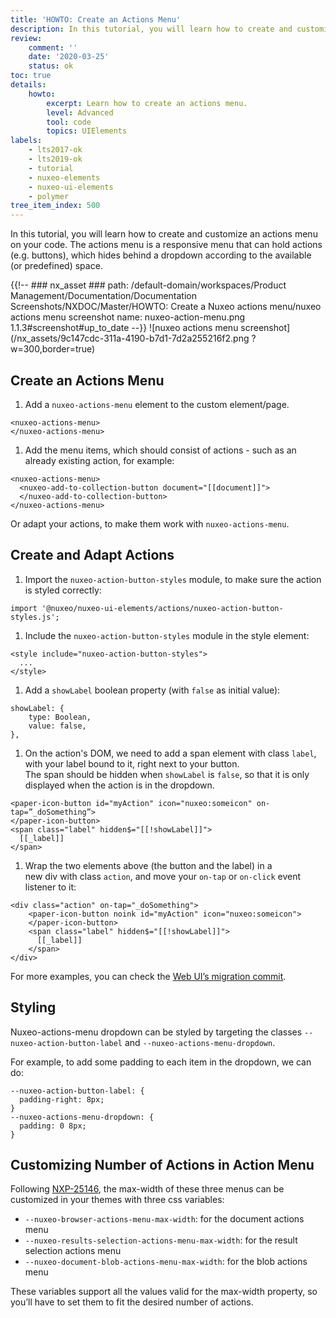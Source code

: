 ```yaml
---
title: 'HOWTO: Create an Actions Menu'
description: In this tutorial, you will learn how to create and customize an actions menu on your code. The actions menu is a responsive menu that can hold actions.
review:
    comment: ''
    date: '2020-03-25'
    status: ok
toc: true
details:
    howto:
        excerpt: Learn how to create an actions menu.
        level: Advanced
        tool: code
        topics: UIElements
labels:
    - lts2017-ok
    - lts2019-ok
    - tutorial
    - nuxeo-elements
    - nuxeo-ui-elements
    - polymer
tree_item_index: 500
---
```


In this tutorial, you will learn how to create and customize an actions menu on your code. The actions menu is a responsive menu that can hold actions (e.g. buttons), which hides behind a dropdown according to the available (or predefined) space.

{{!--     ### nx_asset ###
    path: /default-domain/workspaces/Product Management/Documentation/Documentation Screenshots/NXDOC/Master/HOWTO: Create a Nuxeo actions menu/nuxeo actions menu screenshot
    name: nuxeo-action-menu.png
    1.1.3#screenshot#up_to_date
--}}
![nuxeo actions menu screenshot](/nx_assets/9c147cdc-311a-4190-b7d1-7d2a255216f2.png ?w=300,border=true)

## Create an Actions Menu

1. Add a `nuxeo-actions-menu` element to the custom element/page.
  ```
  <nuxeo-actions-menu>
  </nuxeo-actions-menu>
  ```

1. Add the menu items, which should consist of actions - such as an already existing action, for example:
  ```
  <nuxeo-actions-menu>
    <nuxeo-add-to-collection-button document="[[document]]">
    </nuxeo-add-to-collection-button>
  </nuxeo-actions-menu>
  ```

Or adapt your actions, to make them work with `nuxeo-actions-menu`.

## Create and Adapt Actions

1. Import the `nuxeo-action-button-styles` module, to make sure the action is styled correctly:
  ```
  import '@nuxeo/nuxeo-ui-elements/actions/nuxeo-action-button-styles.js';
  ```

1. Include the `nuxeo-action-button-styles` module in the style element:
  ```
  <style include="nuxeo-action-button-styles">
    ...
  </style>
  ```

1. Add a `showLabel` boolean property (with `false` as initial value):

  ```
  showLabel: {
      type: Boolean,
      value: false,
  },
  ```

1. On the action's DOM, we need to add a span element with class `label`, with your label bound to it, right next to your button. </br>
  The span should be hidden when `showLabel` is `false`, so that it is only displayed when the action is in the dropdown.
  ```
  <paper-icon-button id="myAction" icon="nuxeo:someicon" on-tap=”_doSomething”>
  </paper-icon-button>
  <span class="label" hidden$="[[!showLabel]]">
    [[_label]]
  </span>
  ```

1. Wrap the two elements above (the button and the label) in a new div with class `action`, and move your `on-tap` or `on-click` event listener to it:

  ```
  <div class="action" on-tap="_doSomething">
      <paper-icon-button noink id="myAction" icon="nuxeo:someicon">
      </paper-icon-button>
      <span class="label" hidden$="[[!showLabel]]">
        [[_label]]
      </span>
  </div>
  ```

For more examples, you can check the [Web UI’s migration commit](https://github.com/nuxeo/nuxeo-web-ui/commit/60d5b637ef093d8279447d550391e686771ba115).

## Styling

Nuxeo-actions-menu dropdown can be styled by targeting the classes `--nuxeo-action-button-label` and `--nuxeo-actions-menu-dropdown`.

For example, to add some padding to each item in the dropdown, we can do:

```
--nuxeo-action-button-label: {
  padding-right: 8px;
}
--nuxeo-actions-menu-dropdown: {
  padding: 0 8px;
}
```

## Customizing Number of Actions in Action Menu

Following [NXP-25146](https://jira.nuxeo.com/browse/NXP-25146), the max-width of these three menus can be customized in your themes with three css variables:

- `--nuxeo-browser-actions-menu-max-width`: for the document actions menu
- `--nuxeo-results-selection-actions-menu-max-width`: for the result selection actions menu
- `--nuxeo-document-blob-actions-menu-max-width`: for the blob actions menu

These variables support all the values valid for the max-width property, so you’ll have to set them to fit the desired number of actions.
